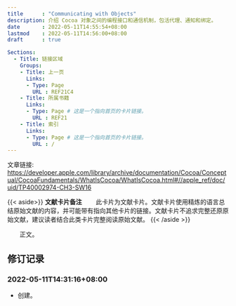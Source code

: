 ```yaml
---
title      : "Communicating with Objects"
description: 介绍 Cocoa 对象之间的编程接口和通信机制，包活代理、通知和绑定。
date       : 2022-05-11T14:55:54+08:00
lastmod    : 2022-05-11T14:56:00+08:00
draft      : true

Sections:
  - Title: 链接区域
    Groups:
    - Title: 上一页
      Links:
      - Type: Page
        URL : REF21C4
    - Title: 所属书籍
      Links:
      - Type: Page # 这是一个指向首页的卡片链接。
        URL : REF21
    - Title: 索引
      Links:
      - Type: Page # 这是一个指向首页的卡片链接。
        URL : /
---
```

文章链接: https://developer.apple.com/library/archive/documentation/Cocoa/Conceptual/CocoaFundamentals/WhatIsCocoa/WhatIsCocoa.html#//apple_ref/doc/uid/TP40002974-CH3-SW16

{{< aside>}}
**文献卡片备注**
　　此卡片为文献卡片。文献卡片使用精炼的语言总结原始文献的内容，并可能带有指向其他卡片的链接。文献卡片不追求完整还原原始文献，建议读者结合此类卡片完整阅读原始文献。
{{< /aside >}}

　　正文。

## 修订记录
### 2022-05-11T14:31:16+08:00
* 创建。